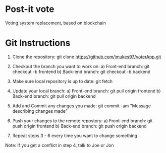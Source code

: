 # Post-it vote
Voting system replacement, based on blockchain 

# Git Instructions

1. Clone the repository: git clone https://github.com/jmukes97/voterApp.git

2. Checkout the branch you want to work on:
  a) Front-end branch: git checkout -b frontend
  b) Back-end branch: git checkout -b backend
  
3. Make sure local repository is up to date: git fetch

4. Update your local branch: 
  a) Front-end branch: git pull origin frontend
  b) Back-end branch: git pull origin backend

5. Add and Commit any changes you made: git commit -am "Message describing changes made"

6. Push your changes to the remote repostory:
  a) Front-end branch: git push origin frontend
  b) Back-end branch: git push origin backend

7. Repeat steps 3 - 6 every time you want to change something

Note: If you get a conflict in step 4, talk to Joe or Jon
